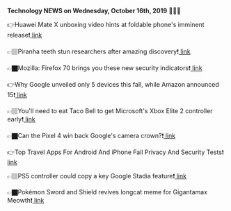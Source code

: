 <b>Technology NEWS on Wednesday, October 16th, 2019</b> 📡📡📡 

👉Huawei Mate X unboxing video hints at foldable phone's imminent release❗️<a href='https://www.google.com/url?rct=j&sa=t&url=https://www.cnet.com/news/huawei-mate-x-unboxing-video-hints-at-foldable-phones-imminent-release/&ct=ga&cd=CAIyGmVjZmViYzNiZjFkNzQyNDM6Y29tOmVuOlVT&usg=AFQjCNGL2G-fywf7ye-FDxXstEOsCJtXMg'> link</a>

👉🏽Piranha teeth stun researchers after amazing discovery❗️<a href='https://www.google.com/url?rct=j&sa=t&url=https://www.foxnews.com/science/piranha-teeth-stun-researchers-amazing-discovery&ct=ga&cd=CAIyGmVjZmViYzNiZjFkNzQyNDM6Y29tOmVuOlVT&usg=AFQjCNH2Exyuq_EFIW1N2n3EUYDCBknRrA'> link</a>

👉🏿Mozilla: Firefox 70 brings you these new security indicators❗️<a href='https://www.google.com/url?rct=j&sa=t&url=https://www.zdnet.com/article/mozilla-firefox-70-brings-you-these-new-security-indicators/&ct=ga&cd=CAIyGmVjZmViYzNiZjFkNzQyNDM6Y29tOmVuOlVT&usg=AFQjCNEXGFExZtFRedeNbAli88U-o2p3gA'> link</a>

👉Why Google unveiled only 5 devices this fall, while Amazon announced 15❗️<a href='https://www.google.com/url?rct=j&sa=t&url=https://www.cnet.com/news/heres-why-google-released-only-5-devices-this-fall-while-amazon-launched-15/&ct=ga&cd=CAIyGmVjZmViYzNiZjFkNzQyNDM6Y29tOmVuOlVT&usg=AFQjCNF1lY8dzimUzdOrlkx_jav7r0Mkyw'> link</a>

👉🏽You'll need to eat Taco Bell to get Microsoft's Xbox Elite 2 controller early❗️<a href='https://www.google.com/url?rct=j&sa=t&url=https://www.theverge.com/2019/10/16/20916937/microsoft-xbox-one-x-eclipse-limited-edition-console-elite-2-controller-taco-bell&ct=ga&cd=CAIyGmVjZmViYzNiZjFkNzQyNDM6Y29tOmVuOlVT&usg=AFQjCNFTvG5KKxO4g3taEImDi5tKUg1QaA'> link</a>

👉🏿Can the Pixel 4 win back Google's camera crown?❗️<a href='https://www.google.com/url?rct=j&sa=t&url=https://www.theverge.com/2019/10/16/20916938/pixel-4-camera-vs-iphone-11-pro&ct=ga&cd=CAIyGmVjZmViYzNiZjFkNzQyNDM6Y29tOmVuOlVT&usg=AFQjCNGtNkVyS96oBQqFmD4VJQxelwqphQ'> link</a>

👉Top Travel Apps For Android And iPhone Fail Privacy And Security Tests❗️<a href='https://www.google.com/url?rct=j&sa=t&url=https://www.forbes.com/sites/daveywinder/2019/10/16/top-travel-apps-for-android-and-iphone-fail-privacy-and-security-tests/&ct=ga&cd=CAIyGmVjZmViYzNiZjFkNzQyNDM6Y29tOmVuOlVT&usg=AFQjCNFHlqOpyD2X4-YBquHgnGtSfxlaTg'> link</a>

👉🏽PS5 controller could copy a key Google Stadia feature❗️<a href='https://www.google.com/url?rct=j&sa=t&url=https://www.techradar.com/uk/news/ps5-controller-could-copy-a-key-google-stadia-feature&ct=ga&cd=CAIyGmVjZmViYzNiZjFkNzQyNDM6Y29tOmVuOlVT&usg=AFQjCNFwr39n9vCKMJeGwpfOfkYAdlBRyw'> link</a>

👉🏿Pokémon Sword and Shield revives longcat meme for Gigantamax Meowth❗️<a href='https://www.google.com/url?rct=j&sa=t&url=https://www.eurogamer.net/articles/2019-10-16-pokemon-sword-and-shield-revives-longcat-meme&ct=ga&cd=CAIyGmVjZmViYzNiZjFkNzQyNDM6Y29tOmVuOlVT&usg=AFQjCNG1O8Mz7ETBRmdiAV10dBJC9IhP8Q'> link</a>

